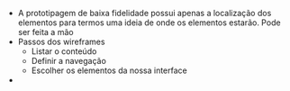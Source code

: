 
-  A prototipagem de baixa fidelidade possui apenas a localização dos elementos para termos uma ideia de onde os elementos estarão. Pode ser feita a mão
- Passos dos wireframes
	- Listar o conteúdo
	- Definir a navegação
	- Escolher os elementos da nossa interface
- 